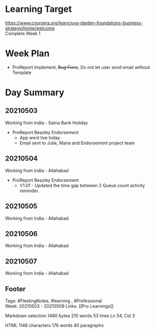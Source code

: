 # Learning Target  

https://www.coursera.org/learn/uva-darden-foundations-business-strategy/home/welcome  
Complete Week 1   
    

# Week Plan  

- ProReport Implement, ~~Bug Fixes~~, Do not let user send email without Template  
  
  

# Day Summary  

## 20210503
Working from India - Satna
Bank Holiday
- ProReport Beazley Endorsement
	-   App went live today
	- Email sent to Julie, Maria and Endorsement project team

## 20210504
Working from India - Allahabad  
- ProReport Beazley Endorsement
	- V1.01 - Updated the time gap between 2 Queue count activity reminder.

## 20210505
Working from India - Allahabad



## 20210506 
Working from India - Allahabad


## 20210507 
Working from India - Allahabad


## Footer  
  

Tags: #FleetingNotes, #learning , #Professional  
Week: 20210503 - 20210509
Links: [[Pro Learnings]]

  

<!--  
Comment -     
-->  

Markdown  selection  1460  bytes 210  words 53  lines Ln 54, Col 3

HTML 1148  characters 176  words 40  paragraphs
<!--stackedit_data:
eyJoaXN0b3J5IjpbLTE2MDQzODUxNTMsMTEzMzYwMjM0NSwtMT
cxMDkxNjM2MywtMTg5NjIyNzk5MF19
-->